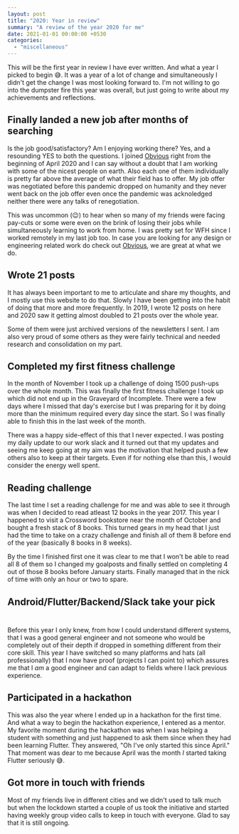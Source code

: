 ```yaml
---
layout: post
title: "2020: Year in review"
summary: "A review of the year 2020 for me"
date: 2021-01-01 00:00:00 +0530
categories:
  - "miscellaneous"
---
```


This will be the first year in review I have ever written. And what a year I picked to begin 😅. It was a year of a lot of change and simultaneously I didn't get the change I was most looking forward to. I'm not willing to go into the dumpster fire this year was overall, but just going to write about my achievements and reflections.

## Finally landed a new job after months of searching

Is the job good/satisfactory? Am I enjoying working there? Yes, and a resounding YES to both the questions. I joined [Obvious](https://obvious.in) right from the beginning of April 2020 and I can say without a doubt that I am working with some of the nicest people on earth. Also each one of them individually is pretty far above the average of what their field has to offer. My job offer was negotiated before this pandemic dropped on humanity and they never went back on the job offer even once the pandemic was acknoledged neither there were any talks of renegotiation.

This was uncommon (😉) to hear when so many of my friends were facing pay-cuts or some were even on the brink of losing their jobs while simultaneously learning to work from home. I was pretty set for WFH since I worked remotely in my last job too. In case you are looking for any design or engineering related work do check out [Obvious](https://obvious.in), we are great at what we do.

## Wrote 21 posts

It has always been important to me to articulate and share my thoughts, and I mostly use this website to do that. Slowly I have been getting into the habit of doing that more and more frequently. In 2019, I wrote 12 posts on here and 2020 saw it getting almost doubled to 21 posts over the whole year.

Some of them were just archived versions of the newsletters I sent. I am also very proud of some others as they were fairly technical and needed research and consolidation on my part.

## Completed my first fitness challenge

In the month of November I took up a challenge of doing 1500 push-ups over the whole month. This was finally the first fitness challenge I took up which did not end up in the Graveyard of Incomplete. There were a few days where I missed that day's exercise but I was preparing for it by doing more than the minimum required every day since the start. So I was finally able to finish this in the last week of the month.

There was a happy side-effect of this that I never expected. I was posting my daily update to our work slack and it turned out that my updates and seeing me keep going at my aim was the motivation that helped push a few others also to keep at their targets. Even if for nothing else than this, I would consider the energy well spent.

## Reading challenge

The last time I set a reading challenge for me and was able to see it through was when I decided to read atleast 12 books in the year 2017. This year I happened to visit a Crossword bookstore near the month of October and bought a fresh stack of 8 books. This turned gears in my head that I just had the time to take on a crazy challenge and finish all of them 8 before end of the year (basically 8 books in 8 weeks).

By the time I finished first one it was clear to me that I won't be able to read all 8 of them so I changed my goalposts and finally settled on completing 4 out of those 8 books before January starts. Finally managed that in the nick of time with only an hour or two to spare.

## Android/Flutter/Backend/Slack take your pick<br><br>

Before this year I only knew, from how I could understand different systems, that I was a good general engineer and not someone who would be completely out of their depth if dropped in something different from their core skill. This year I have switched so many platforms and hats (all professionally) that I now have proof (projects I can point to) which assures me that I _am_ a good engineer and can adapt to fields where I lack previous experience.

## Participated in a hackathon

This was also the year where I ended up in a hackathon for the first time. And what a way to begin the hackathon experience, I entered as a mentor. My favorite moment during the hackathon was when I was helping a student with something and just happened to ask them since when they had been learning Flutter. They answered, "Oh I've only started this since April." That moment was dear to me because April was the month _I_ started taking Flutter seriously 😅.

## Got more in touch with friends

Most of my friends live in different cities and we didn't used to talk much but when the lockdown started a couple of us took the initiative and started having weekly group video calls to keep in touch with everyone. Glad to say that it is still ongoing.
